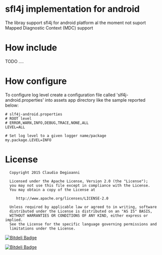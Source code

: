# sfl4j implementation for android

The libray support sfl4j for android platform al the moment not suport Mapped Diagnostic Context (MDC) support

# How include

TODO ....

# How configure

To configure log level create a configuration file called 'slf4j-android.properties' into assets app directory like the sample reported below:
```properties
# slf4j-android.properties
# ROOT level
# ERROR,WARN,INFO,DEBUG,TRACE,NONE,ALL
LEVEL=ALL

# Set log level to a given logger name/package
my.package.LEVEL=INFO
```

# License

      Copyright 2015 Claudio Degioanni

      Licensed under the Apache License, Version 2.0 (the "License");
      you may not use this file except in compliance with the License.
      You may obtain a copy of the License at

         http://www.apache.org/licenses/LICENSE-2.0

      Unless required by applicable law or agreed to in writing, software
      distributed under the License is distributed on an "AS IS" BASIS,
      WITHOUT WARRANTIES OR CONDITIONS OF ANY KIND, either express or implied.
      See the License for the specific language governing permissions and
      limitations under the License.

[![Bitdeli Badge](https://d2weczhvl823v0.cloudfront.net/claudiodegio/sfl4j-android/trend.png)](https://bitdeli.com/free "Bitdeli Badge")



[![Bitdeli Badge](https://d2weczhvl823v0.cloudfront.net/claudiodegio/sfl4j-android/trend.png)](https://bitdeli.com/free "Bitdeli Badge")

